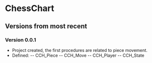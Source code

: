 # ChessChart

## Versions from most recent

### Version 0.0.1
 - Project created, the first procedures are related to piece movement.
 - Defined:
  -- CCH\_Piece
  -- CCH\_Move
  -- CCH\_Player
  -- CCH\_State
